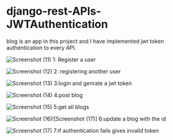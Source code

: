 # django-rest-APIs-JWTAuthentication

blog is an app in this project and I have implemented jwt token authentication to every API.

![Screenshot (11)](https://github.com/shashimadappa/django-rest-APIs-JWTAuthentication/assets/103553061/78f14d37-a8f2-462f-82e7-7655e09ee762)
1: Register a user 

![Screenshot (12)](https://github.com/shashimadappa/django-rest-APIs-JWTAuthentication/assets/103553061/0bb89519-8553-4d28-bc07-bedb8de5e199)
2: registering another user

![Screenshot (13)](https://github.com/shashimadappa/django-rest-APIs-JWTAuthentication/assets/103553061/8a25082d-1353-4a4e-9f1b-caca5fd7b54e)
3:login and genrate a jwt token

![Screenshot (14)](https://github.com/shashimadappa/django-rest-APIs-JWTAuthentication/assets/103553061/ceb6b0bf-70e3-4b2f-a26f-cffe8275567d)
4:post blog

![Screenshot (15)](https://github.com/shashimadappa/django-rest-APIs-JWTAuthentication/assets/103553061/bfbbcedb-d9c0-485b-ac0f-2fd8f9c9ed2d)
5:get all blogs

![Screenshot (16)](https://github.com/shashimadappa/django-rest-APIs-JWTAuthentication/assets/103553061/82285225-37b7-4bc2-bb3a-c486268f45c9)![Screenshot (17)]
6:update a blog with the id

![Screenshot (17)](https://github.com/shashimadappa/django-rest-APIs-JWTAuthentication/assets/103553061/ce9ab440-a241-424b-8b6b-42f6184ca59b)
7:if authentication fails gives invalid token
